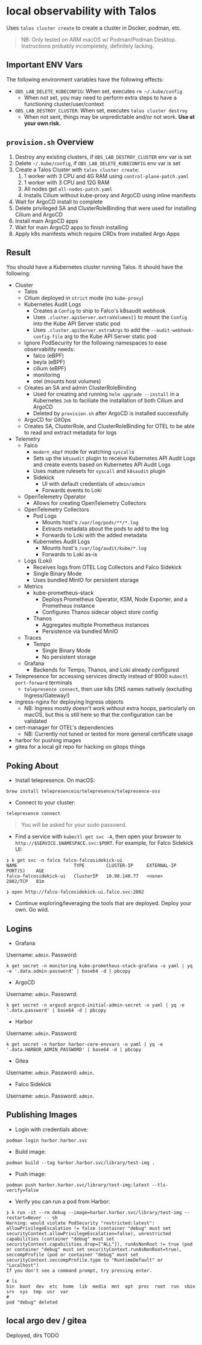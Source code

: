 # local observability with Talos

Uses `talos cluster create` to create a cluster in Docker, podman, etc.

> NB: Only tested on ARM macOS w/ Podman/Podman Desktop.  Instructions probably incompletely, definitely lacking.

## Important ENV Vars

The following environment variables have the following effects:

* `OBS_LAB_DELETE_KUBECONFIG`: When set, executes `rm ~/.kube/config`
    * When not set, you may need to perform extra steps to have a functioning cluster/user/context
* `OBS_LAB_DESTROY_CLUSTER`: When set, executes `talos cluster destroy`
    * When not sent, things may be unpredictable and/or not work.  **Use at your own risk.**

## `provision.sh` Overview

1. Destroy any existing clusters, if `OBS_LAB_DESTROY_CLUSTER` env var is set
2. Delete `~/.kube/config`, if `OBS_LAB_DELETE_KUBECONFIG` env var is set
3. Create a Talos Cluster with `talos cluster create`:
    1. 1 worker with 3 CPU and 4G RAM using `control-plane-patch.yaml`
    2. 1 worker with 3 CPU and 12G RAM
    3. All nodes get `all-nodes-patch.yaml`
    4. Installs Cilium without kube-proxy and ArgoCD using inline manifests
4. Wait for ArgoCD install to complete
5. Delete privileged SA and ClusterRoleBinding that were used for installing Cilium and ArgoCD
6. Install main ArgoCD apps
7. Wait for main ArgoCD apps to finish installing
8. Apply k8s manifests which require CRDs from installed Argo Apps

## Result

You should have a Kubernetes cluster running Talos.  It should have the following:

* Cluster
    * Talos
    * Cilium deployed in `strict` mode (no `kube-proxy`)
    * Kubernetes Audit Logs
        * Creates a `Config` to ship to Falco's k8saudit webhook
        * Uses `.cluster.apiServer.extraVolumes[]` to mount the `Config` into the Kube API Server static pod
        * Uses `.cluster.apiServer.extraArgs` to add the `--audit-webhook-config-file` arg to the Kube API Server static pod
    * Ignore PodSecurity for the following namespaces to ease observability needs:
        * falco (eBPF)
        * beyla (eBPF)
        * cilium (eBPF)
        * monitoring
        * otel (mounts host volumes)
    * Creates an SA and admin ClusterRoleBinding
        * Used for creating and running `helm upgrade --install` in a Kubernetes `Job` to faciliate the installation of both Cilium and ArgoCD
        * Deleted by `provision.sh` after ArgoCD is installed successfully
    * ArgoCD for GitOps
    * Creates SA, ClusterRole, and ClusterRoleBinding for OTEL to be able to read and extract metadata for logs
* Telemetry
    * Falco
        * `modern_ebpf` mode for watching `syscall`s
        * Sets up the `k8saudit` plugin to receive Kubernetes API Audit Logs and create events based on Kubernetes API Audit Logs
        * Uses mature rulesets for `syscall` and `k8saudit` plugin
        * Sidekick
            * UI with default credentials of `admin/admin`
            * Forwards events to Loki
    * OpenTelemetry Operator
        * Allows for creating OpenTelemetry Collectors
    * OpenTelemetry Collectors
        * Pod Logs
            * Mounts host's `/var/log/pods/**/*.log`
            * Extracts metadata about the pods to add to the log
            * Forwards to Loki with the added metadata
        * Kubernetes Audit Logs
            * Mounts host's `/var/log/audit/kube/*.log`
            * Forwards to Loki as-is
    * Logs (Loki)
        * Receives logs from OTEL Log Collectors and Falco Sidekick
        * Single Binary Mode
        * Uses bundled MinIO for persistent storage
    * Metrics
        * kube-prometheus-stack
            * Deploys Prometheus Operator, KSM, Node Exporter, and a Prometheus instance
            * Configures Thanos sidecar object store config
        * Thanos
            * Aggregates multiple Prometheus instances
            * Persistence via bundled MinIO
    * Traces
        * Tempo
            * Single Binary Mode
            * No persistent storage
    * Grafana
        * Backends for Tempo, Thanos, and Loki already configured
* Telepresence for accessing services directly instead of 9000 `kubectl port-forward` terminals
    * `telepresence connect`, then use k8s DNS names natively (excluding Ingress/Gateway!)
* ingress-nginx for deploying Ingress objects
    * NB: Ingress mostly doesn't work without extra hoops, particularly on macOS, but this is still here so that the configuration can be validated
* cert-manager for OTEL's dependencies
    * NB: Currently not tuned or tested for more general certificate usage
* harbor for pushing images
* gitea for a local git repo for hacking on gitops things

## Poking About

* Install telepresence.  On macOS:

```
brew install telepresenceio/telepresence/telepresence-oss

```

* Connect to your cluster:

```
telepresence connect
```

> You will be asked for your sudo passowrd.

* Find a service with `kubectl get svc -A`, then open your browser to `http://$SERVICE.$NAMESPACE.svc:$PORT`.  For example, for Falco Sidekick UI:

```
❯ k get svc -n falco falco-falcosidekick-ui
NAME                     TYPE        CLUSTER-IP     EXTERNAL-IP   PORT(S)    AGE
falco-falcosidekick-ui   ClusterIP   10.98.148.77   <none>        2802/TCP   81m

❯ open http://falco-falcosidekick-ui.falco.svc:2802
```

* Continue exploring/leveraging the tools that are deployed.  Deploy your own.  Go wild.

## Logins

* Grafana

Username: `admin`.  Password:

```
k get secret -n monitoring kube-prometheus-stack-grafana -o yaml | yq -e '.data.admin-password' | base64 -d | pbcopy
```

* ArgoCD

Username: `admin`.  Passowrd:

```
k get secret -n argocd argocd-initial-admin-secret -o yaml | yq -e '.data.password' | base64 -d | pbcopy
```

* Harbor

Username: `admin`.  Password:

```
k get secret -n harbor harbor-core-envvars -o yaml | yq -e '.data.HARBOR_ADMIN_PASSWORD' | base64 -d | pbcopy
```

* Gitea

Username: `admin`.  Password: `admin`.

* Falco Sidekick

Username: `admin`.  Password: `admin`.

## Publishing Images

* Login with credentials above:

```
podman login harbor.harbor.svc
```

* Build image:

```
podman build --tag harbor.harbor.svc/library/test-img .
```

* Push image:

```
podman push harbor.harbor.svc/library/test-img:latest --tls-verify=false
```

* Verify you can run a pod from Harbor:

```
❯ k run -it --rm debug --image=harbor.harbor.svc/library/test-img --restart=Never -- sh
Warning: would violate PodSecurity "restricted:latest": allowPrivilegeEscalation != false (container "debug" must set securityContext.allowPrivilegeEscalation=false), unrestricted capabilities (container "debug" must set securityContext.capabilities.drop=["ALL"]), runAsNonRoot != true (pod or container "debug" must set securityContext.runAsNonRoot=true), seccompProfile (pod or container "debug" must set securityContext.seccompProfile.type to "RuntimeDefault" or "Localhost")
If you don't see a command prompt, try pressing enter.

# ls
bin  boot  dev  etc  home  lib  media  mnt  opt  proc  root  run  sbin  srv  sys  tmp  usr  var
#
pod "debug" deleted
```

## local argo dev / gitea

Deployed, dirs TODO
